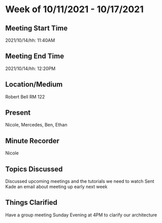 # Week of 10/11/2021 - 10/17/2021

## Meeting Start Time

2021/10/14/hh: 11:40AM

## Meeting End Time

2021/10/14/hh: 12:20PM

## Location/Medium

Robert Bell RM 122

## Present

Nicole, Mercedes, Ben, Ethan

## Minute Recorder

Nicole

## Topics Discussed

Discussed upcoming meetings and the tutorials we need to watch 
Sent Kade an email about meeting up early next week 

## Things Clarified

Have a group meeting Sunday Evening at 4PM to clarify our architecture 

